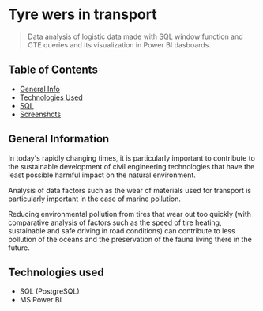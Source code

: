 # Tyre wers in transport
> Data analysis of logistic data made with SQL window function and CTE queries and its visualization in Power BI dasboards. 

## Table of Contents
* [General Info](#general-information)
* [Technologies Used](#technologies-used)
* [SQL](#SQL-script)
* [Screenshots](#screenshots)

## General Information

In today's rapidly changing times, it is particularly important to contribute to the sustainable development of civil engineering technologies that have the least possible harmful impact on the natural environment.

Analysis of data factors such as the wear of materials used for transport is particularly important in the case of marine pollution.

Reducing environmental pollution from tires that wear out too quickly (with comparative analysis of factors such as the speed of tire heating, sustainable and safe driving in road conditions) can contribute to less pollution of the oceans and the preservation of the fauna living there in the future.

## Technologies used

- SQL (PostgreSQL)
- MS Power BI



